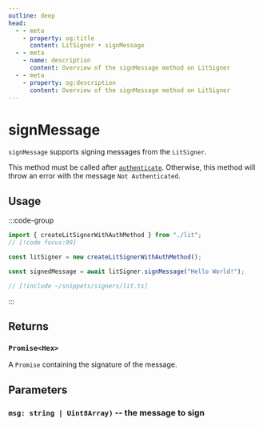 ```yaml
---
outline: deep
head:
  - - meta
    - property: og:title
      content: LitSigner • signMessage
  - - meta
    - name: description
      content: Overview of the signMessage method on LitSigner
  - - meta
    - property: og:description
      content: Overview of the signMessage method on LitSigner
---
```


# signMessage

`signMessage` supports signing messages from the `LitSigner`.

This method must be called after [`authenticate`](/packages/aa-signers/lit-protocol/authenticate). Otherwise, this method will throw an error with the message `Not Authenticated`.

## Usage

:::code-group

```ts [example.ts]
import { createLitSignerWithAuthMethod } from "./lit";
// [!code focus:99]

const litSigner = new createLitSignerWithAuthMethod();

const signedMessage = await litSigner.signMessage("Hello World!");
```

```ts [lit.ts]
// [!include ~/snippets/signers/lit.ts]
```

:::

## Returns

### `Promise<Hex>`

A `Promise` containing the signature of the message.

## Parameters

### `msg: string | Uint8Array)` -- the message to sign
